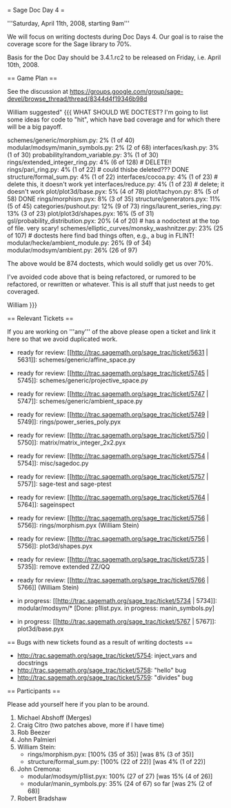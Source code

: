 = Sage Doc Day 4 =

'''Saturday, April 11th, 2008, starting 9am'''

We will focus on writing doctests during Doc Days 4. Our goal is to raise the coverage score for the Sage library to 70%. 

Basis for the Doc Day should be 3.4.1.rc2 to be released on Friday, i.e. April 10th, 2008.

== Game Plan ==

See the discussion at https://groups.google.com/group/sage-devel/browse_thread/thread/8344d4f19346b98d

William suggested"
{{{
WHAT SHOULD WE DOCTEST?
I'm going to list some ideas for code to "hit", which have bad
coverage and for which there will be a big payoff.

schemes/generic/morphism.py: 2% (1 of 40)
modular/modsym/manin_symbols.py: 2% (2 of 68)
interfaces/kash.py: 3% (1 of 30)
probability/random_variable.py: 3% (1 of 30)
rings/extended_integer_ring.py: 4% (6 of 128)  # DELETE!!
rings/pari_ring.py: 4% (1 of 22)                          # could thisbe deleted???
DONE structure/formal_sum.py: 4% (1 of 22)
interfaces/cocoa.py: 4% (1 of 23)                      # delete this, it doesn't work yet
interfaces/reduce.py: 4% (1 of 23)                     # delete; it doesn't work
plot/plot3d/base.pyx: 5% (4 of 78)
plot/tachyon.py: 8% (5 of 58)
DONE rings/morphism.pyx: 8% (3 of 35)
structure/generators.pyx: 11% (5 of 45)
categories/pushout.py: 12% (9 of 73)
rings/laurent_series_ring.py: 13% (3 of 23)
plot/plot3d/shapes.pyx: 16% (5 of 31)
gsl/probability_distribution.pyx: 20% (4 of 20)   # has a nodoctest at
the top of file.  very scary!
schemes/elliptic_curves/monsky_washnitzer.py: 23% (25 of 107)    #
doctests here find bad things often, e.g., a bug in FLINT!
modular/hecke/ambient_module.py: 26% (9 of 34)
modular/modsym/ambient.py: 26% (26 of 97)

The above would be 874 doctests, which would solidly get us over 70%.

I've avoided code above that is being refactored, or rumored to be
refactored, or rewritten or whatever.  This is all
stuff that just needs to get coveraged.

William 
}}}

== Relevant Tickets ==

If you are working on '''any''' of the above please open a ticket and link it here so that we avoid duplicated work.

 * ready for review: [[http://trac.sagemath.org/sage_trac/ticket/5631 | 5631]]: schemes/generic/affine_space.py
 * ready for review: [[http://trac.sagemath.org/sage_trac/ticket/5745 | 5745]]: schemes/generic/projective_space.py
 * ready for review: [[http://trac.sagemath.org/sage_trac/ticket/5747 | 5747]]: schemes/generic/ambient_space.py
 * ready for review: [[http://trac.sagemath.org/sage_trac/ticket/5749 | 5749]]: rings/power_series_poly.pyx
 * ready for review: [[http://trac.sagemath.org/sage_trac/ticket/5750 | 5750]]: matrix/matrix_integer_2x2.pyx
 * ready for review: [[http://trac.sagemath.org/sage_trac/ticket/5754 | 5754]]: misc/sagedoc.py
 * ready for review: [[http://trac.sagemath.org/sage_trac/ticket/5757 | 5757]]: sage-test and sage-ptest
 * ready for review: [[http://trac.sagemath.org/sage_trac/ticket/5764 | 5764]]: sageinspect
 * ready for review: [[http://trac.sagemath.org/sage_trac/ticket/5756 | 5756]]: rings/morphism.pyx  (William Stein)
 * ready for review: [[http://trac.sagemath.org/sage_trac/ticket/5756 | 5756]]: plot3d/shapes.pyx
 * ready for review: [[http://trac.sagemath.org/sage_trac/ticket/5735 | 5735]]: remove extended ZZ/QQ
 * ready for review: [[http://trac.sagemath.org/sage_trac/ticket/5766 | 5766]] (William Stein)

 * in progress: [[http://trac.sagemath.org/sage_trac/ticket/5734 | 5734]]: modular/modsym/* [Done: p1list.pyx.  in progress: manin_symbols.py]
 * in progress: [[http://trac.sagemath.org/sage_trac/ticket/5767 | 5767]]: plot3d/base.pyx

== Bugs with new tickets found as a result of writing doctests ==
 * http://trac.sagemath.org/sage_trac/ticket/5754: inject_vars and docstrings
 * http://trac.sagemath.org/sage_trac/ticket/5758: "hello" bug
 * http://trac.sagemath.org/sage_trac/ticket/5759: "divides" bug

== Participants ==

Please add yourself here if you plan to be around.

 1. Michael Abshoff (Merges)
 2. Craig Citro (two patches above, more if I have time)
 3. Rob Beezer
 1. John Palmieri
 1. William Stein: 
    * rings/morphism.pyx: [100% (35 of 35)] [was 8% (3 of 35)]
    * structure/formal_sum.py: [100% (22 of 22)] [was 4% (1 of 22)]
 1. John Cremona:
    * modular/modsym/p1list.pyx: 100%  (27 of 27) [was 15% (4 of 26)]
    * modular/manin_symbols.py:  35% (24 of 67) so far [was 2% (2 of 68)]
 1. Robert Bradshaw
